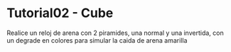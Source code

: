 # Tutorial02 - Cube

Realice un reloj de arena con 2 piramides, una normal y una invertida, con un degrade en colores para simular la caida de arena amarilla
